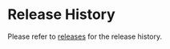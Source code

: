 # Release History

Please refer to [releases](https://github.com/hashicorp/packer-plugin-vsphere/releases) for the release history.

